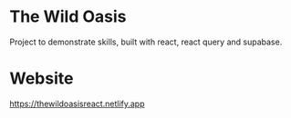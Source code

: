 # The Wild Oasis

Project to demonstrate skills, built with react, react query and supabase.

# Website

https://thewildoasisreact.netlify.app
